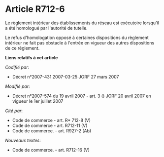 # Article R712-6

Le règlement intérieur des établissements du réseau est exécutoire lorsqu'il a été homologué par l'autorité de tutelle.

Le refus d'homologation opposé à certaines dispositions du règlement intérieur ne fait pas obstacle à l'entrée en vigueur des
autres dispositions de ce règlement.

**Liens relatifs à cet article**

_Codifié par_:

  - Décret n°2007-431 2007-03-25 JORF 27 mars 2007

_Modifié par_:

  - Décret n°2007-574 du 19 avril 2007 - art. 3 () JORF 20 avril 2007 en vigueur le 1er juillet 2007

_Cité par_:

  - Code de commerce - art. R* 712-8 (V)
  - Code de commerce - art. R712-11 (V)
  - Code de commerce. - art. R927-2 (Ab)

_Nouveaux textes_:

  - Code de commerce. - art. R712-16 (V)
